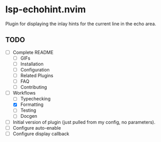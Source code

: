 # lsp-echohint.nvim

Plugin for displaying the inlay hints for the current line in the echo area.

## TODO

- [ ] Complete README
  - [ ] GIFs
  - [ ] Installation
  - [ ] Configuration
  - [ ] Related Plugins
  - [ ] FAQ
  - [ ] Contributing
- [ ] Workflows
  - [ ] Typechecking
  - [x] Formatting
  - [ ] Testing
  - [ ] Docgen
- [ ] Initial version of plugin (just pulled from my config, no parameters).
- [ ] Configure auto-enable
- [ ] Configure display callback
